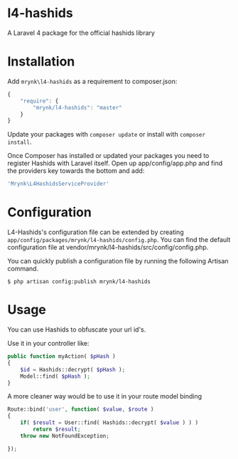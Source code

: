 l4-hashids
==========

A Laravel 4 package for the official hashids library

Installation
============

Add `mrynk\l4-hashids` as a requirement to composer.json:

```javascript
{
    "require": {
        "mrynk/l4-hashids": "master"
    }
}
```

Update your packages with `composer update` or install with `composer install`.

Once Composer has installed or updated your packages you need to register Hashids with Laravel itself. Open up app/config/app.php and find the providers key towards the bottom and add:

```php
'Mrynk\L4HashidsServiceProvider'
```

Configuration
=============

L4-Hashids's configuration file can be extended by creating `app/config/packages/mrynk/l4-hashids/config.php`. You can find the default configuration file at vendor/mrynk/l4-hashids/src/config/config.php.

You can quickly publish a configuration file by running the following Artisan command.

```
$ php artisan config:publish mrynk/l4-hashids
```

Usage
=====

You can use Hashids to obfuscate your url id's.

Use it in your controller like:
```php
public function myAction( $pHash )
{
	$id = Hashids::decrypt( $pHash );
	Model::find( $pHash );
}
```

A more cleaner way would be to use it in your route model binding

```php
Route::bind('user', function( $value, $route )
{
    if( $result = User::find( Hashids::decrypt( $value ) ) )
    	return $result;
	throw new NotFoundException;

});

```

